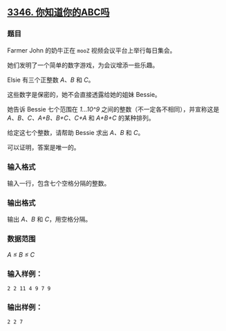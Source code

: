 ## [3346. 你知道你的ABC吗](https://www.acwing.com/problem/content/3349/)

### 题目

Farmer John 的奶牛正在 `mooZ` 视频会议平台上举行每日集会。

她们发明了一个简单的数字游戏，为会议增添一些乐趣。

Elsie 有三个正整数 *A、B* 和 *C*。

这些数字是保密的，她不会直接透露给她的姐妹 Bessie。

她告诉 Bessie 七个范围在 *1…10^9* 之间的整数（不一定各不相同），并宣称这是 *A、B、C、A+B、B+C、C+A* 和 *A+B+C* 的某种排列。

给定这七个整数，请帮助 Bessie 求出 *A、B* 和 *C*。

可以证明，答案是唯一的。

### 输入格式

输入一行，包含七个空格分隔的整数。

### 输出格式

输出 *A、B* 和 *C*，用空格分隔。

### 数据范围

*A ≤ B ≤ C*

### 输入样例：

```
2 2 11 4 9 7 9
```

### 输出样例：

```
2 2 7
```
